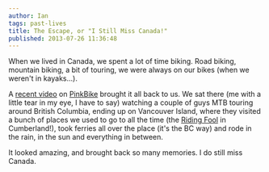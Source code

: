 ```yaml
---
author: Ian
tags: past-lives
title: The Escape, or "I Still Miss Canada!"
published: 2013-07-26 11:36:48
---
```


When we lived in Canada, we spent a lot of time biking.  Road biking,
mountain biking, a bit of touring, we were always on our bikes (when
we weren't in kayaks...).

A [recent video][video] on [PinkBike](http://www.pinkbike.com) brought
it all back to us.  We sat there (me with a little tear in my eye, I
have to say) watching a couple of guys MTB touring around British
Columbia, ending up on Vancouver Island, where they visited a bunch of
places we used to go to all the time (the [Riding Fool][fool] in
Cumberland!), took ferries all over the place (it's the BC way) and
rode in the rain, in the sun and everything in between.

It looked amazing, and brought back so many memories.  I do still miss
Canada.

[video]: http://www.pinkbike.com/news/Video-The-Escape.html
[fool]: http://www.ridingfool.com/